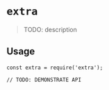 # `extra`

> TODO: description

## Usage

```
const extra = require('extra');

// TODO: DEMONSTRATE API
```
